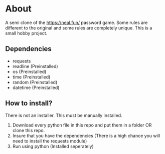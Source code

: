 # About
A semi clone of the https://neal.fun/ password game. Some rules are different to the original and some rules are completely unique. This is a small hobby project.

## Dependencies
 - requests
 - readline  (Preinstalled)
 - os (Preinstalled)
 - time (Preinstalled)
 - random (Preinstalled)
 - datetime (Preinstalled)

## How to install?
There is not an installer. This must be manually installed.
 1. Download every python file in this repo and put them in a folder OR clone this repo.
 4. Insure that you have the dependencies (There is a high chance you will need to install the requests module)
 5. Run using python (Installed seperately)
